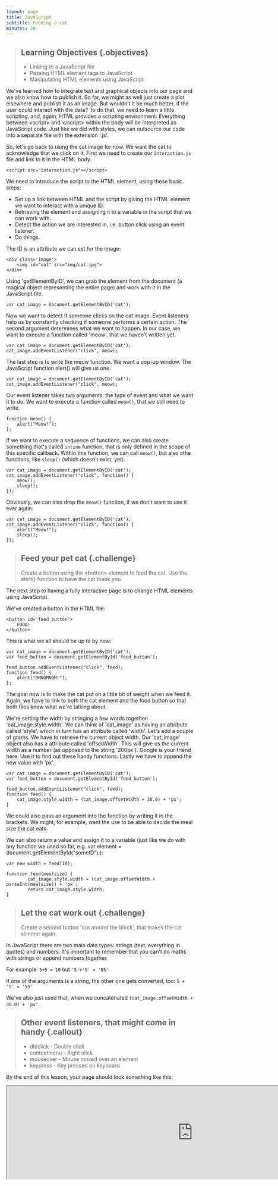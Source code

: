 ```yaml
---
layout: page
title: JavaScript
subtitle: Feeding a cat
minutes: 20
---
```


> ## Learning Objectives {.objectives}
>
> * Linking to a JavaScript file
> * Passing HTML element tags to JavaScript
> * Manipulating HTML elements using JavaScript

We've learned how to integrate text and graphical objects into our page and we also know how to publish it.
So far, we might as well just create a plot elsewhere and publish it as an image. But wouldn't it be much better, if the user could interact with the data? To do that, we need to learn a little scripting, and, again, HTML provides a scripting environment.
Everything between &lt;script&gt; and &lt;/script&gt; within the body will be interpreted as JavaScript code.
Just like we did with styles, we can outsource our code into a separate file with the extension '.js'.

So, let's go back to using the cat image for now. We want the cat to acknowledge that we click on it.
First we need to create our `interaction.js` file and link to it in the HTML body.

~~~{.html}
<script src="interaction.js"></script>
~~~

We need to introduce the script to the HTML element, using these basic steps:

* Set up a link between HTML and the script by giving the HTML element we want to interact with a unique ID.
* Retrieving the element and assigning it to a variable in the script that we can work with.
* Detect the action we are interested in, i.e. button click using an event listener.
* Do things.

The ID is an attribute we can set for the image:

~~~{.html}
<div class='image'>
	<img id="cat" src="img/cat.jpg">
</div>
~~~

Using 'getElementByID', we can grab the element from the document (a magical object representing the entire page) and work with it in the JavaScript file.

~~~{.js}
var cat_image = document.getElementByID('cat');
~~~

Now we want to detect if someone clicks on the cat image.
Event listeners help us by constantly checking if someone performs
a certain action.
The second argument determines what we want to happen. In our case,
we want to execute a function called 'meow', that we haven't written yet.

~~~{.js}
var cat_image = document.getElementByID('cat');
cat_image.addEventListener("click", meow);
~~~

The last step is to write the meow function.
We want a pop-up window.
The JavaScript function alert() will give us one.


~~~{.js}
var cat_image = document.getElementByID('cat');
cat_image.addEventListener("click", meow);
~~~

Our event listener takes two arguments: the type of event and what we want it to do. 
We want to execute a function called `meow()`, that we still need to write.

~~~{.js}
function meow() {
	alert("Meow!");
};
~~~

If we want to execute a sequence of functions, we can also create something that's called `inline` function, that is only defined in the scope of this specific callback. Within this function, we can call `meow()`, but also othe functions, like `sleep()` (which doesn't exist, yet).

~~~{.js}
var cat_image = document.getElementByID('cat');
cat_image.addEventListener("click", function() {
	meow();	
	sleep();
});
~~~

Obviously, we can also drop the `meow()` function, if we don't want to use it ever again:

~~~{.js}
var cat_image = document.getElementByID('cat');
cat_image.addEventListener("click", function() {
	alert("Meow!");	
	sleep();
});
~~~

> ## Feed your pet cat {.challenge}
> Create a button using the &lt;button&gt; element to feed the cat.
> Use the alert() function to have the cat thank you.

The next step to having a fully interactive page is to
change HTML elements using JavaScript.

We've created a button in the HTML file:

~~~{.html}
<button id='feed_button'>
	FOOD!
</button>
~~~

This is what we all should be up to by now:

~~~{.js}
var cat_image = document.getElementByID('cat');
var feed_button = document.getElementById('feed_button');

feed_button.addEventListener("click", feed);
function feed() {
	alert("OMNOMNOM!");
};
~~~

The goal now is to make the cat put on a little bit of weight when we feed it.
Again, we have to link to both the cat element and the food button so that
both files know what we're talking about.

We're setting the width by stringing a few words together:
'cat_image.style.width'.
We can think of 'cat_image' as having an attribute called 'style', which in turn has an attribute
called 'width'.
Let's add a couple of grams.
We have to retrieve the current object width. Our 'cat_image' object also has a
attribute called 'offsetWidth'. This will give us the current width as a number (as
opposed to the string '200px').
Google is your friend here. Use it to find out these handy functions.
Lastly we have to append the new value with 'px'.

~~~{.js}
var cat_image = document.getElementByID('cat');
var feed_button = document.getElementById('feed_button');

feed_button.addEventListener("click", feed);
function feed() {
	cat_image.style.width = (cat_image.offsetWidth + 30.0) + 'px';
}
~~~

We could also pass an argument into the function by writing it in the brackets.
We might, for example, want the use to be able to decide the meal size the cat eats.

We can also return a value and assign it to a variable (just like we do with any function we used so far, e.g. var element = document.getElementById("someID");): 

~~~{.js}
var new_width = feed(10);

function feed(mealsize) {
		cat_image.style.width = (cat_image.offsetWidth + parseInt(mealsize)) + 'px';
		return cat_image.style.width;
}
~~~

> ## Let the cat work out  {.challenge}
> Create a second button 'run around the block', that makes the cat slimmer again.

In JavaScript there are two main data types: strings (text, everything in quotes)
and numbers. It's important to remember that you can't do maths with strings or
append numbers together.

For example:
`5+5 = 10`
but
`'5'+'5' = '55'`

If one of the arguments is a string, the other one gets converted, too:
`5 + '5' = '55'`

We've also just used that, when we concatenated
`(cat_image.offsetWidth + 30.0) + 'px'`.

> ## Other event listeners, that might come in handy  {.callout}
> * dblclick - Double click
> * contextmenu - Right click
> * mouseover - Mouse moved over an element
> * keypress - Key pressed on keyboard


By the end of this lesson, your page should look something like this:

<iframe src="http://isakiko.github.io/D3-visualising-data/code/meow.html" width="1000" height="250"></iframe>

